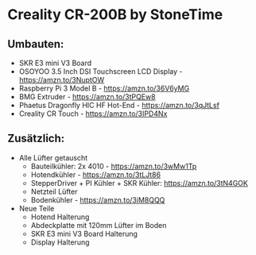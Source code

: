 # Creality CR-200B by StoneTime

## Umbauten:
- SKR E3 mini V3 Board
- OSOYOO 3.5 Inch DSI Touchscreen LCD Display - https://amzn.to/3NuptOW
- Raspberry Pi 3 Model B - https://amzn.to/36V6yMG
- BMG Extruder - https://amzn.to/3tPQEw8
- Phaetus Dragonfly HIC HF Hot-End - https://amzn.to/3qJtLsf
- Creality CR Touch - https://amzn.to/3IPD4Nx

## Zusätzlich:
- Alle Lüfter getauscht
     - Bauteilkühler: 2x 4010 - https://amzn.to/3wMw1Tp
	 - Hotendkühler - https://amzn.to/3tLJt86
	 - StepperDriver + PI Kühler + SKR Kühler: https://amzn.to/3tN4GOK
	 - Netzteil Lüfter
	 - Bodenkühler - https://amzn.to/3iM8QQQ
- Neue Teile
	- Hotend Halterung
	- Abdeckplatte mit 120mm Lüfter im Boden
	- SKR E3 mini V3 Board Halterung
	- Display Halterung
